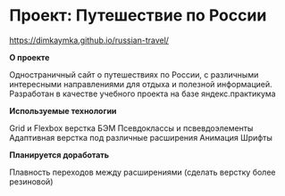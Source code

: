 # Проект: Путешествие по России

https://dimkaymka.github.io/russian-travel/

**О проекте**

Одностраничный сайт о путешествиях по России, с различными интересными направлениями для отдыха и полезной информацией. Разработан в качестве учебного проекта на базе яндекс.практикума

**Используемые технологии**

Grid и Flexbox верстка
БЭМ
Псевдоклассы и псвевдоэлементы
Адаптивная верстка под различные расширения
Анимация
Шрифты

**Планируется доработать**

Плавность переходов между расширениями (сделать верстку более резиновой)
